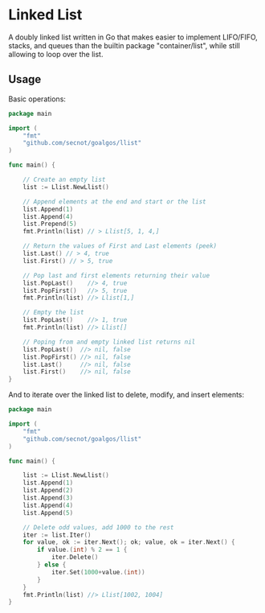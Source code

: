 # Linked List

A doubly linked list written in Go that makes easier to implement LIFO/FIFO, 
stacks, and queues than the builtin package "container/list", while still
allowing to loop over the list.


## Usage

Basic operations:

```go
package main

import (
	"fmt"
	"github.com/secnot/goalgos/llist"
)

func main() {

	// Create an empty list
	list := Llist.NewLlist()

	// Append elements at the end and start or the list
	list.Append(1)
	list.Append(4)
	list.Prepend(5)
	fmt.Println(list) // > Llist[5, 1, 4,]

	// Return the values of First and Last elements (peek)
	list.Last() // > 4, true
	list.First() // > 5, true

	// Pop last and first elements returning their value
	list.PopLast()    //> 4, true
	list.PopFirst()   //> 5, true
	fmt.Println(list) //> Llist[1,]

	// Empty the list
	list.PopLast()    //> 1, true
	fmt.Println(list) //> Llist[]

	// Poping from and empty linked list returns nil
	list.PopLast()  //> nil, false
	list.PopFirst() //> nil, false
	list.Last()     //> nil, false
	list.First()    //> nil, false
}
```

And to iterate over the linked list to delete, modify, and insert elements:


```go
package main

import (
	"fmt"
	"github.com/secnot/goalgos/llist"
)

func main() {

	list := Llist.NewLlist()
	list.Append(1)
	list.Append(2)
	list.Append(3)
	list.Append(4)
	list.Append(5)

	// Delete odd values, add 1000 to the rest
	iter := list.Iter()
	for value, ok := iter.Next(); ok; value, ok = iter.Next() {
		if value.(int) % 2 == 1 {
			iter.Delete()
		} else {
			iter.Set(1000+value.(int))
		}
	}
	fmt.Println(list) //> Llist[1002, 1004]
}
```
